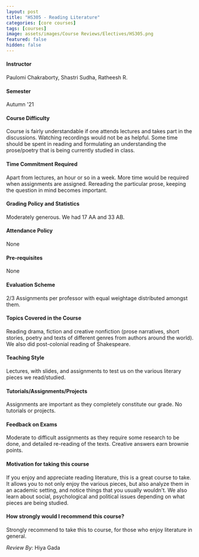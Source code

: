 ```yaml
---
layout: post
title: "HS305 - Reading Literature"
categories: [core courses]
tags: [courses]
image: assets/images/Course Reviews/Electives/HS305.png
featured: false
hidden: false
---
```


#### Instructor
Paulomi Chakraborty, Shastri Sudha, Ratheesh R.

#### Semester
Autumn '21

#### Course Difficulty
Course is fairly understandable if one attends lectures and takes part in the discussions. Watching recordings would not be as helpful. Some time should be spent in reading and formulating an understanding the prose/poetry that is being currently studied in class.

#### Time Commitment Required
Apart from lectures, an hour or so in a week. More time would be required when assignments are assigned. Rereading the particular prose, keeping the question in mind becomes important. 

#### Grading Policy and Statistics
Moderately generous. We had 17 AA and 33 AB.

#### Attendance Policy
None

#### Pre-requisites
None

#### Evaluation Scheme
2/3 Assignments per professor with equal weightage distributed amongst them. 

#### Topics Covered in the Course
Reading drama, fiction and creative nonfiction (prose narratives, short stories, poetry and texts of different genres from authors around the world). We also did post-colonial reading of Shakespeare. 

#### Teaching Style
Lectures, with slides, and assignments to test us on the various literary pieces we read/studied. 

#### Tutorials/Assignments/Projects
Assignments are important as they completely constitute our grade. No tutorials or projects. 

#### Feedback on Exams
Moderate to difficult assignments as they require some research to be done, and detailed re-reading of the texts. Creative answers earn brownie points. 

#### Motivation for taking this course
If you enjoy and appreciate reading literature, this is a great course to take. It allows you to not only enjoy the various pieces, but also analyze them in an academic setting, and notice things that you usually wouldn't. We also learn about social, psychological and political issues depending on what pieces are being studied.

#### How strongly would I recommend this course?
Strongly recommend to take this to course, for those who enjoy literature in general. 

*Review By:* Hiya Gada